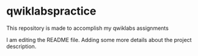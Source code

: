 # qwiklabspractice
This repository is made to accomplish my qwiklabs assignments

I am editing the README file. Adding some more details about the project description.

